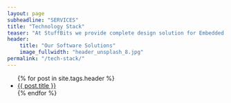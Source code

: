 ```yaml
---
layout: page
subheadline: "SERVICES"
title: "Technology Stack"
teaser: "At StuffBits we provide complete design solution for Embedded System projects. We have expertise in different fields of Embedded Systems working to create quality products for our customers."
header:
    title: "Our Software Solutions"
    image_fullwidth: "header_unsplash_8.jpg"
permalink: "/tech-stack/"
---
```

<ul>
    {% for post in site.tags.header %}
    <li><a href="{{ site.url }}{{ site.baseurl }}{{ post.url }}">{{ post.title }}</a></li>
    {% endfor %}
</ul>